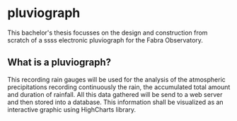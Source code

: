# pluviograph
This bachelor's thesis focusses on the design and construction from scratch of a ssss
electronic pluviograph for the Fabra Observatory. 

What is a pluviograph?
-----
This recording rain gauges will be used for the analysis of the atmospheric precipitations recording continuously the
rain, the accumulated total amount and duration of rainfall. All this data gathered will be
send to a web server and then stored into a database. This information shall be visualized
as an interactive graphic using HighCharts library.
